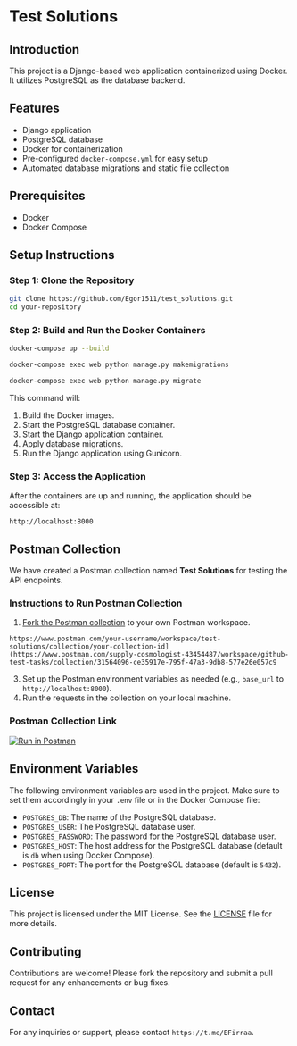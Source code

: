 # Test Solutions

## Introduction

This project is a Django-based web application containerized using Docker. It utilizes PostgreSQL as the database backend.

## Features

- Django application
- PostgreSQL database
- Docker for containerization
- Pre-configured `docker-compose.yml` for easy setup
- Automated database migrations and static file collection

## Prerequisites

- Docker
- Docker Compose

## Setup Instructions

### Step 1: Clone the Repository

```sh
git clone https://github.com/Egor1511/test_solutions.git
cd your-repository
```

### Step 2: Build and Run the Docker Containers

```sh
docker-compose up --build
```
```sh
docker-compose exec web python manage.py makemigrations
```
```sh
docker-compose exec web python manage.py migrate
```

This command will:

1. Build the Docker images.
2. Start the PostgreSQL database container.
3. Start the Django application container.
4. Apply database migrations.
6. Run the Django application using Gunicorn.

### Step 3: Access the Application

After the containers are up and running, the application should be accessible at:

```
http://localhost:8000
```

## Postman Collection

We have created a Postman collection named **Test Solutions** for testing the API endpoints.

### Instructions to Run Postman Collection

1. [Fork the Postman collection]([https://www.postman.com/your-username/workspace/test-solutions/collection/your-collection-id](https://www.postman.com/supply-cosmologist-43454487/workspace/github-test-tasks/collection/31564096-ce35917e-795f-47a3-9db8-577e26e057c9)) to your own Postman workspace.

```
https://www.postman.com/your-username/workspace/test-solutions/collection/your-collection-id](https://www.postman.com/supply-cosmologist-43454487/workspace/github-test-tasks/collection/31564096-ce35917e-795f-47a3-9db8-577e26e057c9
```
3. Set up the Postman environment variables as needed (e.g., `base_url` to `http://localhost:8000`).
4. Run the requests in the collection on your local machine.

### Postman Collection Link

[![Run in Postman](https://run.pstmn.io/button.svg)]([https://www.postman.com/your-username/workspace/test-solutions/collection/your-collection-id](https://www.postman.com/supply-cosmologist-43454487/workspace/github-test-tasks/collection/31564096-ce35917e-795f-47a3-9db8-577e26e057c9))

## Environment Variables

The following environment variables are used in the project. Make sure to set them accordingly in your `.env` file or in the Docker Compose file:

- `POSTGRES_DB`: The name of the PostgreSQL database.
- `POSTGRES_USER`: The PostgreSQL database user.
- `POSTGRES_PASSWORD`: The password for the PostgreSQL database user.
- `POSTGRES_HOST`: The host address for the PostgreSQL database (default is `db` when using Docker Compose).
- `POSTGRES_PORT`: The port for the PostgreSQL database (default is `5432`).

## License

This project is licensed under the MIT License. See the [LICENSE](LICENSE) file for more details.

## Contributing

Contributions are welcome! Please fork the repository and submit a pull request for any enhancements or bug fixes.

## Contact

For any inquiries or support, please contact `https://t.me/EFirraa`.
